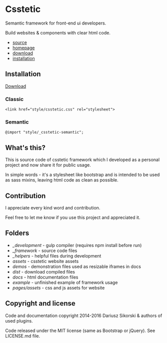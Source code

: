 # Csstetic
Semantic framework for front-end ui developers.

Build websites & components with clear html code.
- [source](https://github.com/dariuszsikorski/csstetic/blob/master/dist/csstetic-semantic/style/_csstetic-semantic.scss)
- [homepage](http://prettyminimal.com/csstetic/)
- [download](https://github.com/dariuszsikorski/csstetic/tree/master/dist)
- [installation](http://prettyminimal.com/csstetic/docs/#installation)

## Installation
[Download](https://github.com/dariuszsikorski/Csstetic/tree/master/dist)
### Classic
    <link href="style/csstetic.css" rel="stylesheet">
### Semantic
    @import "style/_csstetic-semantic";
## What's this?

This is source code of csstetic framework which I developed
as a personal project and now share it for public usage.

In simple words - it's a stylesheet like bootstrap and is intended
to be used as sass mixins, leaving html code as clean as possible.

## Contribution

I appreciate every kind word and contribution.

Feel free to let me know if you use this project and appreciated it.

## Folders

- *_development* - gulp compiler (requires npm install before run)
- *_framework* - source code files
- *_helpers* - helpful files during development
- *assets* - csstetic website assets
- *demos* - demonstration files used as resizable iframes in docs
- *dist* - download compiled files
- *docs* - html documentation files
- *example* - unfinished example of framework usage
- *pages/assets* - css and js assets for website

## Copyright and license

Code and documentation copyright 2014-2016 Dariusz Sikorski & authors of used plugins.

Code released under the MIT license (same as Bootstrap or jQuery). See LICENSE.md file.
